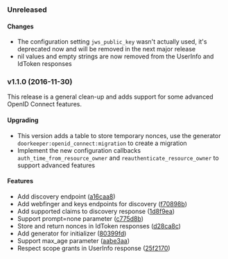 ### Unreleased

#### Changes

* The configuration setting `jws_public_key` wasn't actually used, it's deprecated now and will be removed in the next major release
* nil values and empty strings are now removed from the UserInfo and IdToken responses


<a name="v1.1.0"></a>
### v1.1.0 (2016-11-30)

This release is a general clean-up and adds support for some advanced OpenID Connect features.

#### Upgrading

- This version adds a table to store temporary nonces, use the generator `doorkeeper:openid_connect:migration` to create a migration
- Implement the new configuration callbacks `auth_time_from_resource_owner` and `reauthenticate_resource_owner` to support advanced features

#### Features

* Add discovery endpoint	 ([a16caa8](/../../commit/a16caa8))
* Add webfinger and keys endpoints for discovery	 ([f70898b](/../../commit/f70898b))
* Add supported claims to discovery response	 ([1d8f9ea](/../../commit/1d8f9ea))
* Support prompt=none parameter	 ([c775d8b](/../../commit/c775d8b))
* Store and return nonces in IdToken responses	 ([d28ca8c](/../../commit/d28ca8c))
* Add generator for initializer	 ([80399fd](/../../commit/80399fd))
* Support max_age parameter	 ([aabe3aa](/../../commit/aabe3aa))
* Respect scope grants in UserInfo response	 ([25f2170](/../../commit/25f2170))
